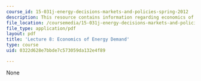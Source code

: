 ```yaml
---
course_id: 15-031j-energy-decisions-markets-and-policies-spring-2012
description: This resource contains information regarding economics of energy demand.
file_location: /coursemedia/15-031j-energy-decisions-markets-and-policies-spring-2012/0322d628e7bbde7c573059da132e4f89_MIT15_031JS12_lec8.pdf
file_type: application/pdf
layout: pdf
title: 'Lecture 8: Economics of Energy Demand'
type: course
uid: 0322d628e7bbde7c573059da132e4f89

---
```

None